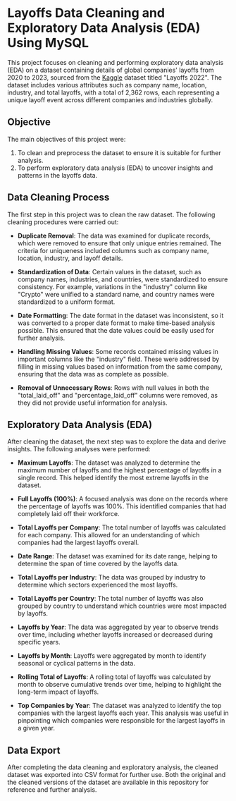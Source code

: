 # Layoffs Data Cleaning and Exploratory Data Analysis (EDA) Using MySQL

This project focuses on cleaning and performing exploratory data analysis (EDA) on a dataset containing details of global companies' layoffs from 2020 to 2023, sourced from the [Kaggle](https://www.kaggle.com/datasets/swaptr/layoffs-2022) dataset titled "Layoffs 2022". The dataset includes various attributes such as company name, location, industry, and total layoffs, with a total of 2,362 rows, each representing a unique layoff event across different companies and industries globally.

## Objective
The main objectives of this project were:
1. To clean and preprocess the dataset to ensure it is suitable for further analysis.
2. To perform exploratory data analysis (EDA) to uncover insights and patterns in the layoffs data.

## Data Cleaning Process
The first step in this project was to clean the raw dataset. The following cleaning procedures were carried out:

- **Duplicate Removal**: The data was examined for duplicate records, which were removed to ensure that only unique entries remained. The criteria for uniqueness included columns such as company name, location, industry, and layoff details.

- **Standardization of Data**: Certain values in the dataset, such as company names, industries, and countries, were standardized to ensure consistency. For example, variations in the "industry" column like "Crypto" were unified to a standard name, and country names were standardized to a uniform format.

- **Date Formatting**: The date format in the dataset was inconsistent, so it was converted to a proper date format to make time-based analysis possible. This ensured that the date values could be easily used for further analysis.

- **Handling Missing Values**: Some records contained missing values in important columns like the "industry" field. These were addressed by filling in missing values based on information from the same company, ensuring that the data was as complete as possible.

- **Removal of Unnecessary Rows**: Rows with null values in both the "total_laid_off" and "percentage_laid_off" columns were removed, as they did not provide useful information for analysis.

## Exploratory Data Analysis (EDA)
After cleaning the dataset, the next step was to explore the data and derive insights. The following analyses were performed:

- **Maximum Layoffs**: The dataset was analyzed to determine the maximum number of layoffs and the highest percentage of layoffs in a single record. This helped identify the most extreme layoffs in the dataset.

- **Full Layoffs (100%)**: A focused analysis was done on the records where the percentage of layoffs was 100%. This identified companies that had completely laid off their workforce.

- **Total Layoffs per Company**: The total number of layoffs was calculated for each company. This allowed for an understanding of which companies had the largest layoffs overall.

- **Date Range**: The dataset was examined for its date range, helping to determine the span of time covered by the layoffs data.

- **Total Layoffs per Industry**: The data was grouped by industry to determine which sectors experienced the most layoffs.

- **Total Layoffs per Country**: The total number of layoffs was also grouped by country to understand which countries were most impacted by layoffs.

- **Layoffs by Year**: The data was aggregated by year to observe trends over time, including whether layoffs increased or decreased during specific years.

- **Layoffs by Month**: Layoffs were aggregated by month to identify seasonal or cyclical patterns in the data.

- **Rolling Total of Layoffs**: A rolling total of layoffs was calculated by month to observe cumulative trends over time, helping to highlight the long-term impact of layoffs.

- **Top Companies by Year**: The dataset was analyzed to identify the top companies with the largest layoffs each year. This analysis was useful in pinpointing which companies were responsible for the largest layoffs in a given year.

## Data Export
After completing the data cleaning and exploratory analysis, the cleaned dataset was exported into CSV format for further use. Both the original and the cleaned versions of the dataset are available in this repository for reference and further analysis.
